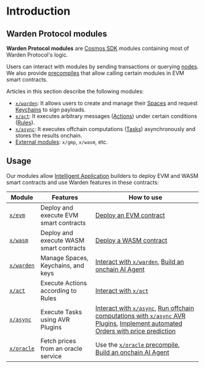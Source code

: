﻿---
sidebar_position: 1
---

# Introduction

## Warden Protocol modules

**Warden Protocol modules** are [Cosmos SDK](https://docs.cosmos.network) modules containing most of Warden Protocol's logic.

Users can interact with modules by sending transactions or querying [nodes](../glossary#node). We also provide [precompiles](/build-an-app/interact-with-warden-modules/introduction) that allow calling certain modules in EVM smart contracts.

Articles in this section describe the following modules:

- [`x/warden`](x-warden): It allows users to create and manage their [Spaces](../glossary#space) and request [Keychains](../glossary#keychain) to sign payloads.
- [`x/act`](x-act): It executes arbitrary messages ([Actions](../glossary#action)) under certain conditions ([Rules](../glossary#approval-rule)).
- [`x/async`](x-async): It executes offchain computations ([Tasks](../glossary#task)) asynchronously and stores the results onchain. 
- [External modules](external-modules): `x/gmp`, `x/wasm`, etc.

## Usage

Our modules allow [Intelligent Application](../glossary#intelligent-application) builders to deploy EVM and WASM smart contracts and use Warden features in these contracts:

| Module                                 | Features                                | How to use  |
| ---------------------------------------| --------------------------------------- | ----------- |
| [`x/evm`](external-modules#xevm)       | Deploy and execute EVM smart contracts  | [Deploy an EVM contract](/build-an-app/deploy-smart-contracts-on-warden/deploy-an-evm-contract) |
| [`x/wasm` ](external-modules#xwasm)    | Deploy and execute WASM smart contracts | [Deploy a WASM contract](/build-an-app/deploy-smart-contracts-on-warden/deploy-a-wasm-contract) |
| [`x/warden`](x-warden)                 | Manage Spaces, Keychains, and keys      | [Interact with `x/warden`](/category/interact-with-xwarden), [Build an onchain AI Agent](/build-an-agent/build-an-onchain-ai-agent/introduction) |
| [`x/act`](x-act)                       | Execute Actions according to Rules      | [Interact with `x/act`](/category/interact-with-xact) |
| [`x/async`](x-async)                   | Execute Tasks using AVR Plugins         | [Interact with `x/async`](/build-an-app/interact-with-warden-modules/interact-with-x-async), [Run offchain computations with `x/async` AVR Plugins](/build-an-app/run-offchain-computations/introduction), [Implement automated Orders with price prediction](/build-an-agent/build-an-onchain-ai-agent/implement-orders-with-price-prediction) |
| [`x/oracle`](external-modules#xoracle) | Fetch prices from an oracle service     | Use the [`x/oracle` precompile](https://github.com/warden-protocol/wardenprotocol/blob/v0.6.3/precompiles/slinky/ISlinky.sol), [Build an onchain AI Agent](/build-an-agent/build-an-onchain-ai-agent/introduction)|
